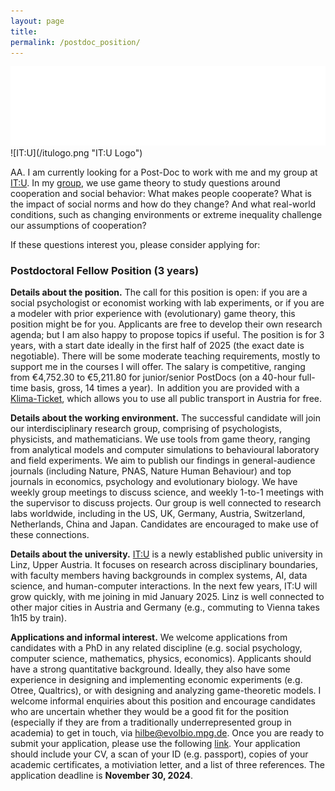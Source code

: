 ```yaml
---
layout: page
title: 
permalink: /postdoc_position/
---
```


<img src="/../itulogo.png" class="center">
![IT:U](/itulogo.png "IT:U Logo")

AA. I am currently looking for a Post-Doc to work with me and my group at [IT:U](https://it-u.at/en/research/research-groups/game-theory-and-evolutionary-dynamics/). 
In my [group](http://web.evolbio.mpg.de/social-behaviour/), we use game theory to study questions around cooperation and social behavior: What makes people cooperate? What is the impact of social norms and how do they change? And what real-world conditions, such as changing environments or extreme inequality challenge our assumptions of cooperation?

If these questions interest you, please consider applying for:
### Postdoctoral Fellow Position (3 years)

**Details about the position.** The call for this position is open: if you are a social psychologist or economist working with lab experiments, or if you are a modeler with prior experience with (evolutionary) game theory, this position might be for you. 
Applicants are free to develop their own research agenda; but I am also happy to propose topics if useful. 
The position is for 3 years, with a start date ideally in the first half of 2025 (the exact date is negotiable). 
There will be some moderate teaching requirements, mostly to support me in the courses I will offer. 
The salary is competitive, ranging from €4,752.30 to €5,211.80 for junior/senior PostDocs (on a 40-hour full-time basis, gross, 14 times a year).  
In addition you are provided with a [Klima-Ticket](https://www.klimaticket.at/en/home/), which allows you to use all public transport in Austria for free. 

**Details about the working environment.** 
The successful candidate will join our interdisciplinary research group, comprising of psychologists, physicists, and mathematicians. We use tools from game theory, ranging from analytical models and computer simulations to behavioural laboratory and field experiments. We aim to publish our findings in general-audience journals (including Nature, PNAS, Nature Human Behaviour) and top journals in economics, psychology and evolutionary biology. We have weekly group meetings to discuss science, and weekly 1-to-1 meetings with the supervisor to discuss projects. Our group is well connected to research labs worldwide, including in the US, UK, Germany, Austria, Switzerland, Netherlands, China and Japan. Candidates are encouraged to make use of these connections. 

**Details about the university.** 
[IT:U](https://it-u.at/en) is a newly established public university in Linz, Upper Austria. 
It focuses on research across disciplinary boundaries, with faculty members having backgrounds in complex systems, AI, data science, and human-computer interactions. 
In the next few years, IT:U will grow quickly, with me joining in mid January 2025. 
Linz is well connected to other major cities in Austria and Germany (e.g., commuting to Vienna takes 1h15 by train). 

**Applications and informal interest.**
We welcome applications from candidates with a PhD in any related discipline (e.g. social psychology, computer science, mathematics, physics, economics). 
Applicants should have a strong quantitative background.
Ideally, they also have some experience in designing and implementing economic experiments (e.g. Otree, Qualtrics), or with designing and analyzing game-theoretic models. 
I welcome informal enquiries about this position and encourage candidates who are uncertain whether they would be a good fit for the position (especially if they are from a traditionally underrepresented group in academia) to get in touch, via hilbe@evolbio.mpg.de.
Once you are ready to submit your application, please use the following [link](https://it-u.at/en/research/research-groups/game-theory-and-evolutionary-dynamics/). 
Your application should include your CV, a scan of your ID (e.g. passport), copies of your academic certificates, a motiviation letter, and a list of three references. 
The application deadline is **November 30, 2024**.
